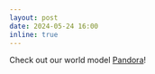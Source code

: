 ```yaml
---
layout: post
date: 2024-05-24 16:00
inline: true
---
```


Check out our world model [Pandora](https://world-model.maitrix.org/)!